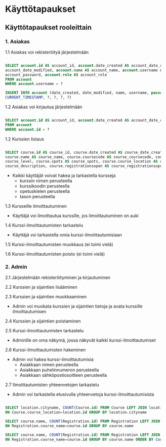 # Käyttötapaukset

## Käyttötapaukset rooleittain

### 1. Asiakas

1.1 Asiakas voi rekisteröityä järjestelmään

~~~~sql

SELECT account.id AS account_id, account.date_created AS account_date_created, account.date_modified AS
account_date_modified, account.name AS account_name, account.username AS account_username, account.password AS
account_password, account.role AS account_role 
FROM account 
WHERE account.username = ?

INSERT INTO account (date_created, date_modified, name, username, password, role) VALUES (CURRENT_TIMESTAMP, 
CURRENT_TIMESTAMP, ?, ?, ?, ?)

~~~~

1.2 Asiakas voi kirjautua järjestelmään

~~~~sql

SELECT account.id AS account_id, account.date_created AS account_date_created, account.date_modified AS account_date_modified, account.name AS account_name, account.username AS account_username, account.password AS account_password, account.role AS account_role 
FROM account 
WHERE account.id = ?

~~~~

1.2 Kurssien listaus

~~~~sql

SELECT course.id AS course_id, course.date_created AS course_date_created, course.date_modified AS course_date_modified,
course.name AS course_name, course.coursecode AS course_coursecode, course.language AS course_language, course.level AS
course_level, course.spots AS course_spots, course.course_location AS course_course_location, course.description AS
course_description, course.registrationsopen AS course_registrationsopen FROM course

~~~~

- Kaikki käyttäjät voivat hakea ja tarkastella kursseja
  - kurssin nimen perusteella
  - kurssikoodin perusteella
  - opetuskielen perusteella
  - tason perusteella
  
1.3 Kursseille ilmoittautuminen

- Käyttäjä voi ilmoittautua kurssille, jos ilmoittautuminen on auki

1.4 Kurssi-ilmoittautumisten tarkastelu

- Käyttäjä voi tarkastella omia kurssi-ilmoittautumisiaan

1.5 Kurssi-ilmoittautumisten muokkaus (ei toimi vielä)

1.6 Kurssi-ilmoittautumisten poisto (ei toimi vielä)

### 2. Admin

2.1 Järjestelmään rekisteröityminen ja kirjautuminen

2.2 Kurssien ja sijaintien lisääminen

2.3 Kurssien ja sijaintien muokkaaminen

- Admin voi muokata kurssien ja sijaintien tietoja ja avata kurssille ilmoittautumisen

2.4 Kurssien ja sijaintien poistaminen

2.5 Kurssi-ilmoittautumisten tarkastelu

- Adminille on oma näkymä, jossa näkyvät kaikki kurssi-ilmoittautumiset

2.6 Kurssi-ilmoittautumisten hakeminen

- Admin voi hakea kurssi-ilmoittautumisia
  - Asiakkaan nimen perusteella
  - Asiakkaan puhelinnumeron perusteella
  - Asiakkaan sähköpostiosoitteen perusteella

2.7 Ilmoittautumisten yhteenvetojen tarkastelu

- Admin voi tarkastella etusivulla yhteenvetoja kurssi-ilmoittautumisista

~~~~sql

SELECT location.cityname, COUNT(Course.id) FROM Course LEFT JOIN location 
ON Course.course_location=location.id GROUP BY location.cityname

SELECT course.name, COUNT(Registration.id) FROM Registration LEFT JOIN course 
ON Registration.course_name=course.id GROUP BY course.name

SELECT course.name, COUNT(Registration.id) FROM Registration LEFT JOIN course 
ON Registration.course_name=course.id GROUP BY course.name ORDER BY Count(Registration.id) DESC LIMIT 3

~~~~
